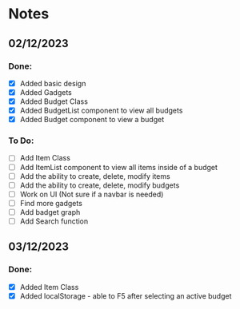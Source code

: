 # Notes

## 02/12/2023

### Done:
- [x] Added basic design
- [x] Added Gadgets
- [x] Added Budget Class
- [x] Added BudgetList component to view all budgets
- [x] Added Budget component to view a budget

### To Do:
- [ ] Add Item Class
- [ ] Add ItemList component to view all items inside of a budget
- [ ] Add the ability to create, delete, modify items
- [ ] Add the ability to create, delete, modify budgets
- [ ] Work on UI (Not sure if a navbar is needed)
- [ ] Find more gadgets
- [ ] Add badget graph
- [ ] Add Search function

## 03/12/2023

### Done:

- [x] Added Item Class
- [x] Added localStorage - able to F5 after selecting an active budget